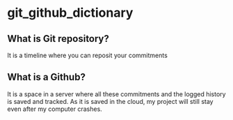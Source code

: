 # git_github_dictionary



## What is Git repository?

It is a timeline where you can reposit your commitments 



## What is a Github?

It is a space in a server where all these commitments and the logged history is saved and tracked. As it is saved in the cloud, my project will still stay even after my computer crashes.


